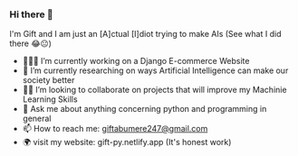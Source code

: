 ### Hi there 👋
I'm Gift and I am just an [A]ctual [I]diot trying to make AIs (See what I did there 😂😐)

- 👨🏿‍💻 I’m currently working on a Django E-commerce Website
- 🔬 I’m currently researching on ways Artificial Intelligence can make our society better
- 🤝🏿 I’m looking to collaborate on projects that will improve my Machinie Learning Skills
- 💬 Ask me about anything concerning python and programming in general 
- 📫 How to reach me: giftabumere247@gmail.com
- 🌍 visit my website: gift-py.netlify.app (It's honest work)

